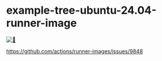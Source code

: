 # example-tree-ubuntu-24.04-runner-image

[![🌳](https://github.com/kachick/example-tree-ubuntu-24.04-runner-image/actions/workflows/tree.yml/badge.svg?branch=main)](https://github.com/kachick/example-tree-ubuntu-24.04-runner-image/actions/workflows/tree.yml?query=branch%3Amain+)

https://github.com/actions/runner-images/issues/9848
